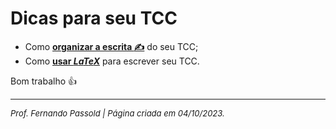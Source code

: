 <!-- title: Dicas TCC -->
# Dicas para seu TCC

* Como **[organizar a escrita :writing_hand:](escrita.html)** do seu TCC;
* Como **[usar $LaTeX$](TCC_Latex.html)** para escrever seu TCC.



Bom trabalho :thumbsup:

---

<font size="2">*Prof. Fernando Passold | Página criada em 04/10/2023.*</font>